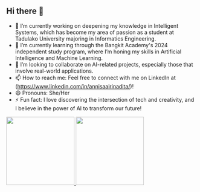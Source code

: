 ## Hi there 👋

- 🔭 I’m currently working on deepening my knowledge in Intelligent Systems, which has become my area of passion as a student at Tadulako University majoring in Informatics Engineering.
- 🌱 I’m currently learning through the Bangkit Academy's 2024 independent study program, where I’m honing my skills in Artificial Intelligence and Machine Learning.
- 👯 I’m looking to collaborate on AI-related projects, especially those that involve real-world applications.
- 📫 How to reach me: Feel free to connect with me on LinkedIn at (https://www.linkedin.com/in/annisaairinadita/)!
- 😄 Pronouns: She/Her
- ⚡ Fun fact: I love discovering the intersection of tech and creativity, and I believe in the power of AI to transform our future!

<p align="left">
<a href="https://github.com/annisaairinadita">
  <img height="180em" src="https://github-readme-stats-eight-theta.vercel.app/api?username=penuliscode&show_icons=true&theme=algolia&include_all_commits=true&count_private=true"/>
  <img height="180em" src="https://github-readme-stats-eight-theta.vercel.app/api/top-langs/?username=penuliscode&layout=compact&theme=algolia"/>
</a>
</p>
